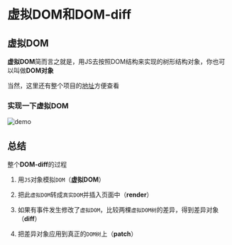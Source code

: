 # 虚拟DOM和DOM-diff

## 虚拟DOM

**虚拟DOM**简而言之就是，用JS去按照DOM结构来实现的树形结构对象，你也可以叫做**DOM对象**

当然，这里还有整个项目的[地址](https://github.com/chenhongdong/article/tree/develop/%E8%99%9A%E6%8B%9Fdom/dom-diff)方便查看

### 实现一下虚拟DOM

![demo](/notes/assets/react/1699a54e3737e10c.png)


## 总结

整个**DOM-diff**的过程

1. 用`JS`对象模拟`DOM`（**虚拟DOM**）

1. 把此`虚拟DOM`转成`真实DOM`并插入页面中（**render**）

1. 如果有事件发生修改了`虚拟DOM`，比较两棵`虚拟DOM树`的差异，得到差异对象（**diff**）

1. 把差异对象应用到真正的`DOM树`上（**patch**）